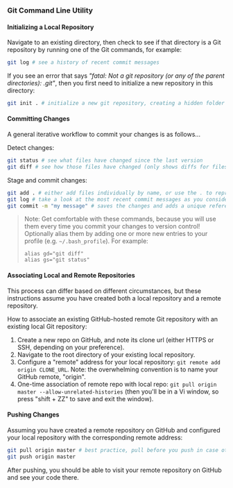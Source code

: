 ### Git Command Line Utility

#### Initializing a Local Repository

Navigate to an existing directory, then check to see if that directory is a Git repository by running one of the Git commands, for example:

```` sh
git log # see a history of recent commit messages
````

If you see an error that says *"fatal: Not a git repository (or any of the parent directories): .git"*, then you first need to initialize a new repository in this directory:

```` sh
git init . # initialize a new git repository, creating a hidden folder called .git in your project's root directory
````

#### Committing Changes

A general iterative workflow to commit your changes is as follows...

Detect changes:

```` sh
git status # see what files have changed since the last version
git diff # see how those files have changed (only shows diffs for files that existed during the last version, not for newly created files)
````

Stage and commit changes:

```` sh
git add . # either add files individually by name, or use the . to represent all files in the repository. this "stages" the files for commit. you can undo this with `git reset`
git log # take a look at the most recent commit messages as you consider what message to apply to the upcoming commit, in case you want to maintain a consistent narrative and/or tone across related commit messages
git commit -m "my message" # saves the changes and adds a unique reference for this particular version
````

> Note: Get comfortable with these commands, because you will use them every time you commit your changes to version control! Optionally alias them by adding one or more new entries to your profile (e.g. `~/.bash_profile`). For example:
>
>     alias gd="git diff"
>     alias gs="git status"

#### Associating Local and Remote Repositories

This process can differ based on different circumstances, but these instructions assume you have created both a local repository and a remote repository.

How to associate an existing GitHub-hosted remote Git repository with an existing local Git repository:

  1. Create a new repo on GitHub, and note its clone url (either HTTPS or SSH, depending on your preference).
  2. Navigate to the root directory of your existing local repository.
  3. Configure a "remote" address for your local repository: `git remote add origin CLONE_URL`. Note: the overwhelming convention is to name your GitHub remote, "origin".
  4. One-time association of remote repo with local repo: `git pull origin master --allow-unrelated-histories` (then you'll be in a Vi window, so press "shift + ZZ" to save and exit the window).

#### Pushing Changes

Assuming you have created a remote repository on GitHub and configured your local repository with the corresponding remote address:

```` sh
git pull origin master # best practice, pull before you push in case other changes have been made to the remote repository.
git push origin master
````

After pushing, you should be able to visit your remote repository on GitHub and see your code there.
